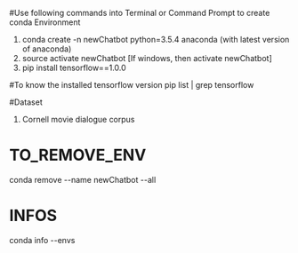 #Use following commands into Terminal or Command Prompt to create conda Environment
1. conda create -n newChatbot python=3.5.4 anaconda (with latest version of anaconda)
2. source activate newChatbot [If windows, then activate newChatbot]
3. pip install tensorflow==1.0.0

#To know the installed tensorflow version
pip list | grep tensorflow

#Dataset
1. Cornell movie dialogue corpus

# TO_REMOVE_ENV
conda remove --name newChatbot --all

# INFOS
conda info --envs